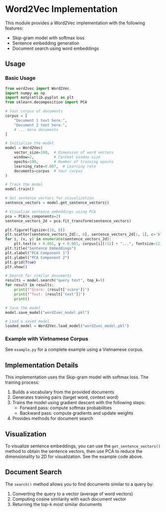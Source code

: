 # Word2Vec Implementation

This module provides a Word2Vec implementation with the following features:

- Skip-gram model with softmax loss
- Sentence embedding generation
- Document search using word embeddings

## Usage

### Basic Usage

```python
from word2vec import Word2Vec
import numpy as np
import matplotlib.pyplot as plt
from sklearn.decomposition import PCA

# Your corpus of documents
corpus = [
    "Document 1 text here.",
    "Document 2 text here.",
    # ... more documents
]

# Initialize the model
model = Word2Vec(
    vector_size=100,  # Dimension of word vectors
    window=2,         # Context window size
    epochs=100,       # Number of training epochs
    learning_rate=0.007,  # Learning rate
    documents=corpus  # Your corpus
)

# Train the model
model.train()

# Get sentence vectors for visualization
sentence_vectors = model.get_sentence_vectors()

# Visualize sentence embeddings using PCA
pca = PCA(n_components=2)
sentence_vectors_2d = pca.fit_transform(sentence_vectors)

plt.figure(figsize=(10, 8))
plt.scatter(sentence_vectors_2d[:, 0], sentence_vectors_2d[:, 1], c='blue', edgecolors='k')
for i, (x, y) in enumerate(sentence_vectors_2d):
    plt.text(x + 0.001, y + 0.001, corpus[i][:12] + "...", fontsize=12)
plt.title("Sentence Embeddings")
plt.xlabel("PCA Component 1")
plt.ylabel("PCA Component 2")
plt.grid(True)
plt.show()

# Search for similar documents
results = model.search("query text", top_k=5)
for result in results:
    print(f"Score: {result['score']}")
    print(f"Text: {result['text']}")
    print()

# Save the model
model.save_model("word2vec_model.pkl")

# Load a saved model
loaded_model = Word2Vec.load_model("word2vec_model.pkl")
```

### Example with Vietnamese Corpus

See `example.py` for a complete example using a Vietnamese corpus.

## Implementation Details

This implementation uses the Skip-gram model with softmax loss. The training process:

1. Builds a vocabulary from the provided documents
2. Generates training pairs (target word, context word)
3. Trains the model using gradient descent with the following steps:
   - Forward pass: compute softmax probabilities
   - Backward pass: compute gradients and update weights
4. Provides methods for document search

## Visualization

To visualize sentence embeddings, you can use the `get_sentence_vectors()` method to obtain the sentence vectors, then use PCA to reduce the dimensionality to 2D for visualization. See the example code above.

## Document Search

The `search()` method allows you to find documents similar to a query by:
1. Converting the query to a vector (average of word vectors)
2. Computing cosine similarity with each document vector
3. Returning the top-k most similar documents 